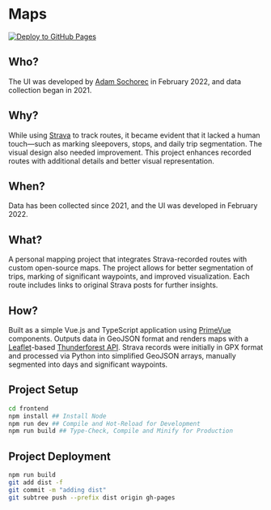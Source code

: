 # Maps

[![Deploy to GitHub Pages](https://github.com/adamsochorec/maps/actions/workflows/deploy.yml/badge.svg?event=deployment)](https://github.com/adamsochorec/maps/actions/workflows/deploy.yml)

## Who?

The UI was developed by [Adam Sochorec](https://www.linkedin.com/in/adamsochorec) in February 2022, and data collection began in 2021.

## Why?

While using [Strava](https://www.strava.com) to track routes, it became evident that it lacked a human touch—such as marking sleepovers, stops, and daily trip segmentation. The visual design also needed improvement. This project enhances recorded routes with additional details and better visual representation.

## When?

Data has been collected since 2021, and the UI was developed in February 2022.

## What?

A personal mapping project that integrates Strava-recorded routes with custom open-source maps. The project allows for better segmentation of trips, marking of significant waypoints, and improved visualization. Each route includes links to original Strava posts for further insights.

## How?

Built as a simple Vue.js and TypeScript application using [PrimeVue](https://www.primevue.org) components. Outputs data in GeoJSON format and renders maps with a [Leaflet](https://leafletjs.com)-based [Thunderforest API](https://www.thunderforest.com). Strava records were initially in GPX format and processed via Python into simplified GeoJSON arrays, manually segmented into days and significant waypoints.

## Project Setup

```sh
cd frontend
npm install ## Install Node
npm run dev ## Compile and Hot-Reload for Development
npm run build ## Type-Check, Compile and Minify for Production
```

## Project Deployment

```sh
npm run build
git add dist -f
git commit -m "adding dist"
git subtree push --prefix dist origin gh-pages
```
